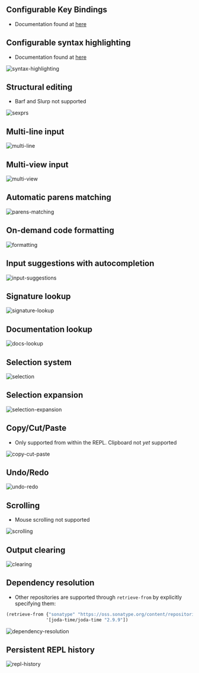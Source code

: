 ## Configurable Key Bindings
* Documentation found at [here](configuration.md#key-bindings)

## Configurable syntax highlighting
* Documentation found at [here](configuration.md#syntax-highlighting)

![syntax-highlighting](images/syntax-highlighting.gif)

## Structural editing
* Barf and Slurp not supported

![sexprs](images/structural.gif)

## Multi-line input

![multi-line](images/multi-line.gif)

## Multi-view input

![multi-view](images/multi-view.gif)


## Automatic parens matching

![parens-matching](images/parens-matching.gif)

## On-demand code formatting

![formatting](images/formatting.gif)

## Input suggestions with autocompletion

![input-suggestions](images/suggestions.gif)

## Signature lookup

![signature-lookup](images/signature.gif)

## Documentation lookup

![docs-lookup](images/documentation.gif)

## Selection system
![selection](images/selection.gif)

## Selection expansion

![selection-expansion](images/expansion.gif)

## Copy/Cut/Paste
* Only supported from within the REPL. Clipboard not _yet_ supported

![copy-cut-paste](images/copy-cut-paste.gif)

## Undo/Redo

![undo-redo](images/undo-redo.gif)

## Scrolling
* Mouse scrolling not supported

![scrolling](images/scrolling.gif)

## Output clearing

![clearing](images/clearing.gif)

## Dependency resolution
* Other repositories are supported through `retrieve-from` by explicitly specifying them:
 ```clojure
 (retrieve-from {"sonatype" "https://oss.sonatype.org/content/repositories/releases/"}
                '[joda-time/joda-time "2.9.9"])
 ```

![dependency-resolution](images/retrieval.gif)

## Persistent REPL history

![repl-history](images/history.gif)